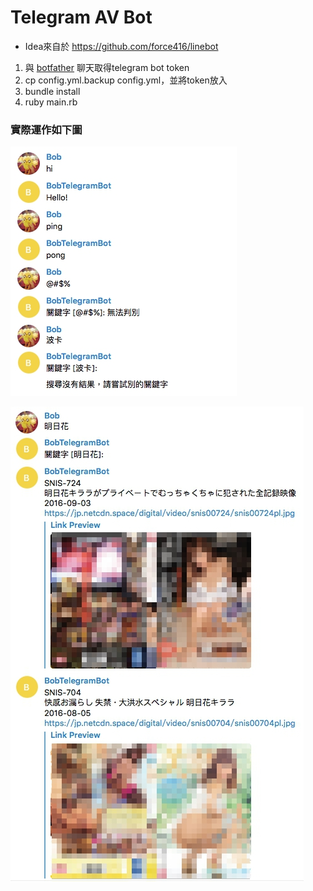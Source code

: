 # Telegram AV Bot

* Idea來自於 https://github.com/force416/linebot

1.  與 [botfather](https://core.telegram.org/bots#botfather) 聊天取得telegram bot token
2.  cp config.yml.backup config.yml，並將token放入
3.  bundle install
4.  ruby main.rb

### 實際運作如下圖

![](images/demo1.jpg)

![](images/demo2.jpg)

